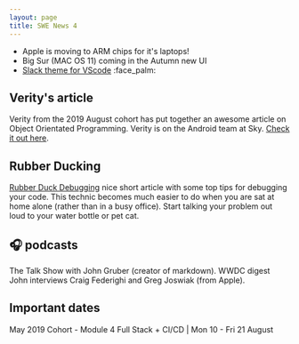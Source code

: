 ```yaml
---
layout: page
title: SWE News 4
---
```

* Apple is moving to ARM chips for it's laptops!
* Big Sur (MAC OS 11) coming in the Autumn new UI
* [Slack theme for VScode](https://github.com/slack-theme/visual-studio-code) :face_palm:

## Verity's article

Verity from the 2019 August cohort has put together an awesome article on Object Orientated Programming. Verity is on the Android team at Sky. [Check it out here](https://community.whitehat.org.uk/news/293274).

## Rubber Ducking

[Rubber Duck Debugging](http://thecodebarbarian.com/rubber-duck-debugging-for-javascript-developers.html) nice short article with some top tips for debugging your code. This technic becomes much easier to do when you are sat at home alone (rather than in a busy office). Start talking your problem out loud to your water bottle or pet cat.

## 🎧 podcasts

The Talk Show with John Gruber (creator of markdown). WWDC digest John interviews Craig Federighi and Greg Joswiak (from Apple).

## Important dates


May 2019 Cohort - Module 4 Full Stack + CI/CD | Mon 10 - Fri 21 August

